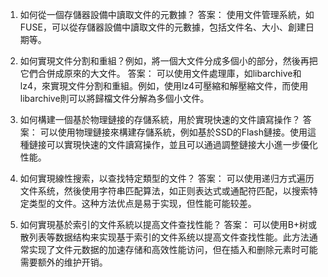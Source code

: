 1. 如何從一個存儲器設備中讀取文件的元數據？
答案： 使用文件管理系統，如FUSE，可以從存儲器設備中讀取文件的元數據，包括文件名、大小、創建日期等。 

2. 如何實現文件分割和重組？例如，將一個大文件分成多個小的部分，然後再把它們合併成原來的大文件。
答案： 可以使用文件處理庫，如libarchive和lz4，來實現文件分割和重組。例如，使用lz4可壓縮和解壓縮文件，而使用libarchive則可以將歸檔文件分解為多個小文件。

3. 如何構建一個基於物理鏈接的存儲系統，用於實現快速的文件讀寫操作？
答案： 可以使用物理鏈接來構建存儲系統，例如基於SSD的Flash鏈接。使用這種鏈接可以實現快速的文件讀寫操作，並且可以通過調整鏈接大小進一步優化性能。

4. 如何實現線性搜索，以查找特定類型的文件？
答案： 可以使用递归方式遍历文件系统，然後使用字符串匹配算法，如正则表达式或通配符匹配，以搜索特定类型的文件。这种方法优点是易于实现，但性能可能较差。

5. 如何實現基於索引的文件系統以提高文件查找性能？
答案： 可以使用B+树或散列表等数据结构来实现基于索引的文件系统以提高文件查找性能。此方法通常实现了文件元数据的加速存储和高效性能访问，但在插入和删除元素时可能需要额外的维护开销。